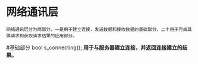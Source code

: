 # 网络通讯层
    网络通讯层分为两部分，一是用于建立连接，发送数据和接收数据的基础部分，二十用于完成具体请求和获取请求结果的应用部分。

#基础部分
    bool s_connecting();
    <strong>用于与服务器建立连接，并返回连接建立的结果。</strong>

